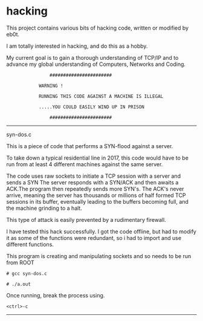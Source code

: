 # hacking

This project contains various bits of hacking code, written or modified by eb0t.

I am totally interested in hacking, and do this as a hobby.

My current goal is to gain a thorough understanding of TCP/IP and to advance my global understanding of Computers, Networks and Coding.

					#######################

				WARNING !

				RUNNING THIS CODE AGAINST A MACHINE IS ILLEGAL

				.....YOU COULD EASILY WIND UP IN PRISON

					#######################

-----------------------------------

syn-dos.c

This is a piece of code that performs a SYN-flood against a server.

To take down a typical residential line in 2017, this code would have to be run from at least 4 different machines against the same server.

The code uses raw sockets to initiate a TCP session with a server and sends a SYN
The server responds with a SYN/ACK and then awaits a ACK.The program then repeatedly sends more SYN's.
The ACK's never arrive, meaning the server has thousands or millions of half formed TCP sessions in its buffer, eventually leading to the buffers becoming full, and the machine grinding to a halt.

This type of attack is easily prevented by a rudimentary firewall.

I have tested this hack successfully. I got the code offline, but had to modify it as some of the functions were redundant, so i had to import and use different functions.

This program is creating and manipulating sockets and so needs to be run from ROOT

	# gcc syn-dos.c

	# ./a.out

Once running, break the process using.

	<ctrl>-c

-------------------------------------
